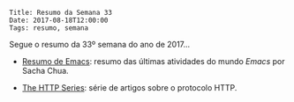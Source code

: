     Title: Resumo da Semana 33
    Date: 2017-08-18T12:00:00
    Tags: resumo, semana

Segue o resumo da 33º semana do ano de 2017...

<!-- more -->

* [Resumo de Emacs](http://sachachua.com/blog/category/emacs-news "Resumo do Emacs"): resumo das últimas atividades do mundo _Emacs_ por Sacha Chua.

* [The HTTP Series](https://www.code-maze.com/http-series "The HTTP Series"): série de artigos sobre o protocolo HTTP.
